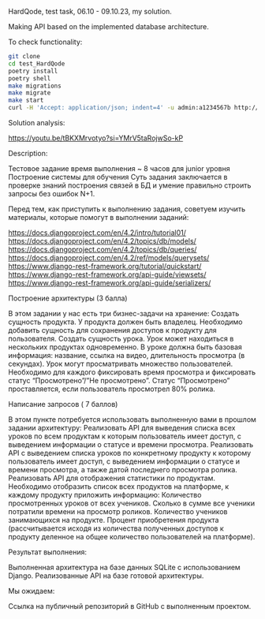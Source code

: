 HardQode, test task, 06.10 - 09.10.23, my solution.

Making API based on the implemented database architecture.

To check functionality:

```sh
git clone
cd test_HardQode
poetry install
poetry shell
make migrations
make migrate
make start
curl -H 'Accept: application/json; indent=4' -u admin:a1234567b http://127.0.0.1:8000/lessonsviews/
```

Solution analysis:

https://youtu.be/tBKXMrvotyo?si=YMrV5taRojwSo-kP

Description:

Тестовое задание
время выполнения ~ 8 часов для junior уровня
Построение системы для обучения
Суть задания заключается в проверке знаний построения связей в БД и умение правильно строить запросы без ошибок N+1.

Перед тем, как приступить к выполнению задания, советуем изучить материалы, которые помогут в выполнении заданий:

https://docs.djangoproject.com/en/4.2/intro/tutorial01/
https://docs.djangoproject.com/en/4.2/topics/db/models/
https://docs.djangoproject.com/en/4.2/topics/db/queries/
https://docs.djangoproject.com/en/4.2/ref/models/querysets/
https://www.django-rest-framework.org/tutorial/quickstart/
https://www.django-rest-framework.org/api-guide/viewsets/
https://www.django-rest-framework.org/api-guide/serializers/


Построение архитектуры (3 балла)

В этом задании у нас есть три бизнес-задачи на хранение:
Создать сущность продукта. У продукта должен быть владелец. Необходимо добавить сущность для сохранения доступов к продукту для пользователя.
Создать сущность урока. Урок может находиться в нескольких продуктах одновременно. В уроке должна быть базовая информация: название, ссылка на видео, длительность просмотра (в секундах).
Урок могут просматривать множество пользователей. Необходимо для каждого фиксировать время просмотра и фиксировать статус “Просмотрено”/”Не просмотрено”. Статус “Просмотрено” проставляется, если пользователь просмотрел 80% ролика.

Написание запросов ( 7 баллов)

В этом пункте потребуется использовать выполненную вами в прошлом задании архитектуру:
Реализовать API для выведения списка всех уроков по всем продуктам к которым пользователь имеет доступ, с выведением информации о статусе и времени просмотра.
Реализовать API с выведением списка уроков по конкретному продукту к которому пользователь имеет доступ, с выведением информации о статусе и времени просмотра, а также датой последнего просмотра ролика.
Реализовать API для отображения статистики по продуктам. Необходимо отобразить список всех продуктов на платформе, к каждому продукту приложить информацию:
Количество просмотренных уроков от всех учеников.
Сколько в сумме все ученики потратили времени на просмотр роликов.
Количество учеников занимающихся на продукте.
Процент приобретения продукта (рассчитывается исходя из количества полученных доступов к продукту деленное на общее количество пользователей на платформе).

Результат выполнения:

Выполненная архитектура на базе данных SQLite с использованием Django.
Реализованные API на базе готовой архитектуры.

Мы ожидаем:

Ссылка на публичный репозиторий в GitHub с выполненным проектом.